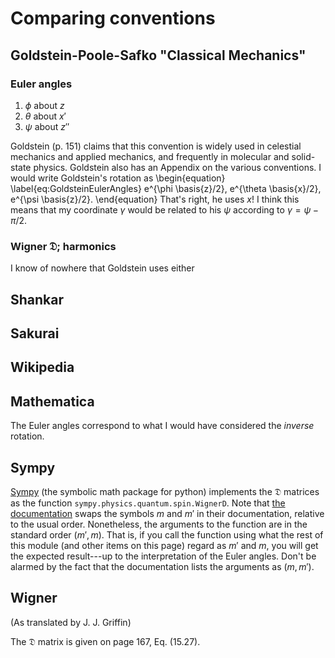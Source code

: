 ---
---

# Comparing conventions

## Goldstein-Poole-Safko "Classical Mechanics"

### Euler angles

 1. $\phi$ about $z$
 2. $\theta$ about $x'$
 3. $\psi$ about $z''$

Goldstein (p. 151) claims that this convention is widely used in
celestial mechanics and applied mechanics, and frequently in molecular
and solid-state physics.  Goldstein also has an Appendix on the
various conventions.  I would write Goldstein's rotation as
\begin{equation}
  \label{eq:GoldsteinEulerAngles}
  e^{\phi \basis{z}/2}\, e^{\theta \basis{x}/2}\, e^{\psi \basis{z}/2}.
\end{equation}
That's right, he uses $x$!  I think this means that my coordinate
$\gamma$ would be related to his $\psi$ according to $\gamma = \psi -
\pi/2$.

### Wigner $\mathfrak{D}$; harmonics

I know of nowhere that Goldstein uses either


## Shankar


## Sakurai


## Wikipedia


## Mathematica

The Euler angles correspond to what I would have considered the
*inverse* rotation.

## Sympy

[Sympy](http://sympy.org/en/index.html) (the symbolic math package for
python) implements the $\mathfrak{D}$ matrices as the function
`sympy.physics.quantum.spin.WignerD`.  Note that
[the documentation](http://docs.sympy.org/latest/modules/physics/quantum/spin.html#sympy.physics.quantum.spin.WignerD)
swaps the symbols $m$ and $m'$ in their documentation, relative to the
usual order.  Nonetheless, the arguments to the function are in the
standard order $(m',m)$.  That is, if you call the function using what
the rest of this module (and other items on this page) regard as $m'$
and $m$, you will get the expected result---up to the interpretation
of the Euler angles.  Don't be alarmed by the fact that the
documentation lists the arguments as $(m,m')$.


## Wigner

(As translated by J. J. Griffin)

The $\mathfrak{D}$ matrix is given on page 167, Eq. (15.27).
